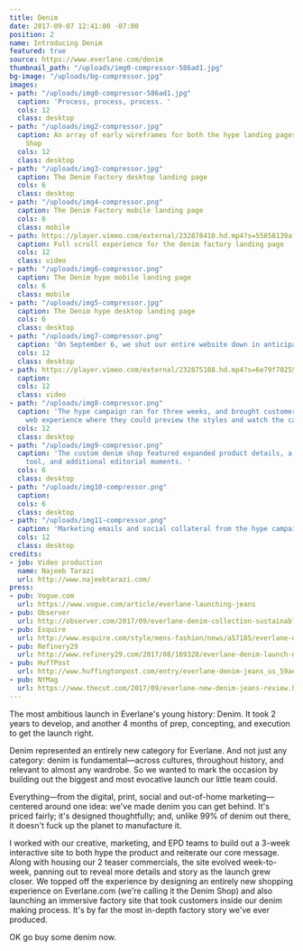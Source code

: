 ```yaml
---
title: Denim
date: 2017-09-07 12:41:00 -07:00
position: 2
name: Introducing Denim
featured: true
source: https://www.everlane.com/denim
thumbnail_path: "/uploads/img0-compressor-586ad1.jpg"
bg-image: "/uploads/bg-compressor.jpg"
images:
- path: "/uploads/img0-compressor-586ad1.jpg"
  caption: 'Process, process, process. '
  cols: 12
  class: desktop
- path: "/uploads/img2-compressor.jpg"
  caption: An array of early wireframes for both the hype landing pages and Denim
    Shop
  cols: 12
  class: desktop
- path: "/uploads/img3-compressor.jpg"
  caption: The Denim Factory desktop landing page
  cols: 6
  class: desktop
- path: "/uploads/img4-compressor.png"
  caption: The Denim Factory mobile landing page
  cols: 6
  class: mobile
- path: https://player.vimeo.com/external/232878410.hd.mp4?s=55858139afe13fa7eff34043c2be0b8597bea3b0&profile_id=169
  caption: Full scroll experience for the denim factory landing page
  cols: 12
  class: video
- path: "/uploads/img6-compressor.png"
  caption: The Denim hype mobile landing page
  cols: 6
  class: mobile
- path: "/uploads/img5-compressor.jpg"
  caption: The Denim hype desktop landing page
  cols: 6
  class: desktop
- path: "/uploads/img7-compressor.png"
  caption: 'On September 6, we shut our entire website down in anticipation for denim. '
  cols: 12
  class: desktop
- path: https://player.vimeo.com/external/232875188.hd.mp4?s=6e79f702554fc5a05ef5368bb915d8dff4ea5235&profile_id=174
  caption:
  cols: 12
  class: video
- path: "/uploads/img8-compressor.png"
  caption: 'The hype campaign ran for three weeks, and brought customers to an immersive
    web experience where they could preview the styles and watch the campaign videos. '
  cols: 12
  class: desktop
- path: "/uploads/img9-compressor.png"
  caption: 'The custom denim shop featured expanded product details, a comparison
    tool, and additional editorial moments. '
  cols: 6
  class: desktop
- path: "/uploads/img10-compressor.png"
  caption:
  cols: 6
  class: desktop
- path: "/uploads/img11-compressor.png"
  caption: 'Marketing emails and social collateral from the hype campaign.  '
  cols: 12
  class: desktop
credits:
- job: Video production
  name: Najeeb Tarazi
  url: http://www.najeebtarazi.com/
press:
- pub: Vogue.com
  url: https://www.vogue.com/article/everlane-launching-jeans
- pub: Observer
  url: http://observer.com/2017/09/everlane-denim-collection-sustainable/
- pub: Esquire
  url: http://www.esquire.com/style/mens-fashion/news/a57185/everlane-denim-jeans-launch/
- pub: Refinery29
  url: http://www.refinery29.com/2017/08/169328/everlane-denim-launch-new-jeans-styles
- pub: HuffPost
  url: http://www.huffingtonpost.com/entry/everlane-denim-jeans_us_59aeb88fe4b0354e440cab53
- pub: NYMag
  url: https://www.thecut.com/2017/09/everlane-new-denim-jeans-review.html
---
```


The most ambitious launch in Everlane's young history: Denim. It took 2 years to develop, and another 4 months of prep, concepting, and execution to get the launch right.

Denim represented an entirely new category for Everlane. And not just any category: denim is fundamental—across cultures, throughout history, and relevant to almost any wardrobe. So we wanted to mark the occasion by building out the biggest and most evocative launch our little team could.

Everything—from the digital, print, social and out-of-home marketing—centered around one idea: we've made denim you can get behind. It's priced fairly; it's designed thoughtfully; and, unlike 99% of denim out there, it doesn't fuck up the planet to manufacture it.

I worked with our creative, marketing, and EPD teams to build out a 3-week interactive site to both hype the product and reiterate our core message. Along with housing our 2 teaser commercials, the site evolved week-to-week, panning out to reveal more details and story as the launch grew closer. We topped off the experience by designing an entirely new shopping experience on Everlane.com (we're calling it the Denim Shop) and also launching an immersive factory site that took customers inside our denim making process. It's by far the most in-depth factory story we've ever produced.

OK go buy some denim now.
